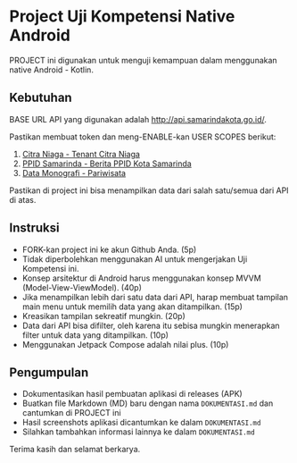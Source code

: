# Project Uji Kompetensi Native Android

PROJECT ini digunakan untuk menguji kemampuan dalam menggunakan native Android - Kotlin.

## Kebutuhan
BASE URL API yang digunakan adalah http://api.samarindakota.go.id/.

Pastikan membuat token dan meng-ENABLE-kan USER SCOPES berikut:
1. [Citra Niaga - Tenant Citra Niaga](http://api.samarindakota.go.id/api/v2/generate/citra-niaga/tenant)
2. [PPID Samarinda - Berita PPID Kota Samarinda](http://api.samarindakota.go.id/dokumentasi/ppid-samarinda/1f1cb4a0-6363-11ea-9140-f941893fae1d)
3. [Data Monografi - Pariwisata](http://api.samarindakota.go.id/dokumentasi/data-monografi/2d709f20-b460-11e8-83e7-cd1c9db52492)

Pastikan di project ini bisa menampilkan data dari salah satu/semua dari API di atas.


## Instruksi
- FORK-kan project ini ke akun Github Anda. (5p)
- Tidak diperbolehkan menggunakan AI untuk mengerjakan Uji Kompetensi ini.
- Konsep arsitektur di Android harus menggunakan konsep MVVM (Model-View-ViewModel). (40p)
- Jika menampilkan lebih dari satu data dari API, harap membuat tampilan main menu untuk memilih data yang akan ditampilkan. (15p)
- Kreasikan tampilan sekreatif mungkin. (20p)
- Data dari API bisa difilter, oleh karena itu sebisa mungkin menerapkan filter untuk data yang ditampilkan. (10p)
- Menggunakan Jetpack Compose adalah nilai plus. (10p)

## Pengumpulan
- Dokumentasikan hasil pembuatan aplikasi di releases (APK)
- Buatkan file Markdown (MD) baru dengan nama `DOKUMENTASI.md` dan cantumkan di PROJECT ini
- Hasil screenshots aplikasi dicantumkan ke dalam `DOKUMENTASI.md`
- Silahkan tambahkan informasi lainnya ke dalam `DOKUMENTASI.md`

Terima kasih dan selamat berkarya.
